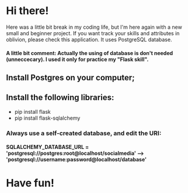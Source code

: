 # Hi there!
Here was a little bit break in my coding life, but I'm here again with a new small and beginner project.
If you want track your skills and attributes in oblivion, please check this application.
It uses PostgreSQL database.

#### A little bit comment: Actually the using of database is don't needed (unneccecary). I used it only for practice my "Flask skill".

## Install Postgres on your computer;
## Install the following libraries:
* pip install flask
* pip install flask-sqlalchemy

### Always use a self-created database, and edit the URI:
#### SQLALCHEMY_DATABASE_URL = 'postgresql://postgres:root@localhost/socialmedia' --> 'postgresql://username:password@localhost/database'

# Have fun!
